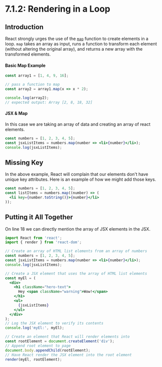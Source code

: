 # 7.1.2: Rendering in a Loop

## Introduction

React strongly urges the use of the [`map`](https://developer.mozilla.org/en-US/docs/Web/JavaScript/Reference/Global_Objects/Array/map) function to create elements in a loop. `map` takes an array as input, runs a function to transform each element \(without altering the original array\), and returns a new array with the transformed elements.

#### Basic Map Example

```jsx
const array1 = [1, 4, 9, 16];

// pass a function to map
const array2 = array1.map(x => x * 2);

console.log(array2);
// expected output: Array [2, 8, 18, 32]
```

#### JSX & Map

In this case we are taking an array of data and creating an array of react elements.

```jsx
const numbers = [1, 2, 3, 4, 5];
const jsxListItems = numbers.map(number => <li>{number}</li>);
console.log(jsxListItems);
```

## Missing Key

In the above example, React will complain that our elements don't have unique key attributes. Here is an example of how we might add those keys.

```jsx
const numbers = [1, 2, 3, 4, 5];
const listItems = numbers.map((number) => (
  <li key={number.toString()}>{number}</li>
));
```

## Putting it All Together

On line 18 we can directly mention the array of JSX elements in the JSX.

```jsx
import React from 'react';
import { render } from 'react-dom';

// Create an array of HTML list elements from an array of numbers
const numbers = [1, 2, 3, 4, 5];
const jsxListItems = numbers.map(number => <li>{number}</li>);
console.log(jsxListItems);

// Create a JSX element that uses the array of HTML list elements
const myEl = (
  <div>
    <h1 className="hero-text">
      Hey <span className="warning">Wow!</span>
    </h1>
    <ul>
      {jsxListItems}
    </ul>
  </div>
);
// Log the JSX element to verify its contents
console.log('myEl:', myEl);

// Create an element that React will render elements into
const rootElement = document.createElement('div');
// Append root element to page
document.body.appendChild(rootElement);
// Have React render the JSX element into the root element
render(myEl, rootElement);
```


